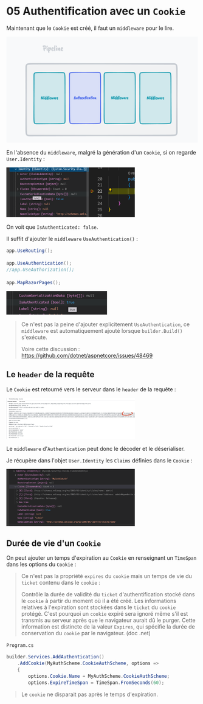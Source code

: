 # 05 Authentification avec un `Cookie`

Maintenant que le `Cookie` est créé, il faut un `middleware` pour le lire.

<img src="assets/adding-authentication-middleware-to-the-pipeline.png" alt="adding-authentication-middleware-to-the-pipeline" style="zoom:50%;" />

En l'absence du `middleware`, malgré la génération d'un `Cookie`, si on regarde `User.Identity` :

<img src="assets/authenticate-is-not%20-authenticatde.png" alt="authenticate-is-not -authenticatde" style="zoom:33%;" />

On voit que `IsAuthenticated: false`.

Il suffit d'ajouter le `middleware` `UseAuthentication()` :

```cs
app.UseRouting();

app.UseAuthentication();
//app.UseAuthorization();

app.MapRazorPages();
```

<img src="assets/is-auth-true-very-good.png" alt="is-auth-true-very-good" style="zoom:33%;" />

> Ce n'est pas la peine d'ajouter explicitement `UseAuthentication`, ce `middleware` est automatiquement ajouté lorsque `builder.Build()` s'exécute.
>
> Voire cette discussion : https://github.com/dotnet/aspnetcore/issues/48469



## Le `header` de la requête

Le `Cookie` est retourné vers le serveur dans le `header` de la requête :

<img src="assets/request-header-with-my-cookie-auth.png" alt="request-header-with-my-cookie-auth" style="zoom:33%;" />

Le `middleware` d'`Authentication` peut donc le décoder et le déserialiser.

Je récupère dans l'objet `User.Identity` les `Claims` définies dans le `Cookie` :

<img src="assets/user-identity-from-cookie-deserialized-decrypted.png" alt="user-identity-from-cookie-deserialized-decrypted" style="zoom:33%;" />



## Durée de vie d'un `Cookie`

On peut ajouter un temps d'expiration au `Cookie` en renseignant un `TimeSpan` dans les options du `Cookie` :

> Ce n'est pas la propriété `expires` du `cookie` mais un temps de vie du `ticket` contenu dans le `cookie` :
>
> Contrôle la durée de validité du `ticket` d'authentification stocké dans le `cookie` à partir du moment où il a été créé. Les informations relatives à l'expiration sont stockées dans le `ticket` du `cookie` protégé. C'est pourquoi un `cookie` expiré sera ignoré même s'il est transmis au serveur après que le navigateur aurait dû le purger.  Cette information est distincte de la valeur `Expires`, qui spécifie la durée de conservation du `cookie` par le navigateur. (doc .net)

`Program.cs`

```cs
builder.Services.AddAuthentication()
    .AddCookie(MyAuthScheme.CookieAuthScheme, options =>
    {
        options.Cookie.Name = MyAuthScheme.CookieAuthScheme;
        options.ExpireTimeSpan = TimeSpan.FromSeconds(60);
```

> Le `cookie` ne disparait pas après le temps d'expiration.

